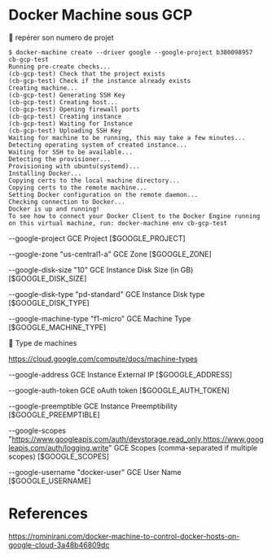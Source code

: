 # Docker Machine sous GCP

:pushpin: repérer son numero de projet

```
$ docker-machine create --driver google --google-project b300098957 cb-gcp-test
Running pre-create checks...
(cb-gcp-test) Check that the project exists
(cb-gcp-test) Check if the instance already exists
Creating machine...
(cb-gcp-test) Generating SSH Key
(cb-gcp-test) Creating host...
(cb-gcp-test) Opening firewall ports
(cb-gcp-test) Creating instance
(cb-gcp-test) Waiting for Instance
(cb-gcp-test) Uploading SSH Key
Waiting for machine to be running, this may take a few minutes...
Detecting operating system of created instance...
Waiting for SSH to be available...
Detecting the provisioner...
Provisioning with ubuntu(systemd)...
Installing Docker...
Copying certs to the local machine directory...
Copying certs to the remote machine...
Setting Docker configuration on the remote daemon...
Checking connection to Docker...
Docker is up and running!
To see how to connect your Docker Client to the Docker Engine running on this virtual machine, run: docker-machine env cb-gcp-test
```

--google-project GCE Project [$GOOGLE_PROJECT]

--google-zone "us-central1-a" GCE Zone [$GOOGLE_ZONE]

--google-disk-size "10" GCE Instance Disk Size (in GB) [$GOOGLE_DISK_SIZE]

--google-disk-type "pd-standard" GCE Instance Disk type [$GOOGLE_DISK_TYPE]

--google-machine-type "f1-micro" GCE Machine Type [$GOOGLE_MACHINE_TYPE]

:round_pushpin: Type de machines 

https://cloud.google.com/compute/docs/machine-types


--google-address GCE Instance External IP [$GOOGLE_ADDRESS]

--google-auth-token GCE oAuth token [$GOOGLE_AUTH_TOKEN]

--google-preemptible GCE Instance Preemptibility [$GOOGLE_PREEMPTIBLE]

--google-scopes "https://www.googleapis.com/auth/devstorage.read_only,https://www.googleapis.com/auth/logging.write"
                  GCE Scopes (comma-separated if multiple scopes) [$GOOGLE_SCOPES]

--google-username "docker-user" GCE User Name [$GOOGLE_USERNAME]



# References

https://rominirani.com/docker-machine-to-control-docker-hosts-on-google-cloud-3a48b46809dc

